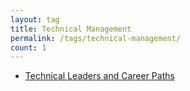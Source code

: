 ```yaml
---
layout: tag
title: Technical Management
permalink: /tags/technical-management/
count: 1
---
```


- [Technical Leaders and Career Paths](https://blog.alphasmanifesto.com/2022/01/01/technical-leads-and-career-paths/)
